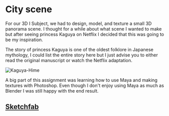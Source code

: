 <CustomModelProjector src="https://sketchfab.com/models/b638e77721064f7da91574406c89aa51/embed?ui_theme=dark"/>

<br><br/>

# City scene

For our 3D I Subject, we had to design, model, and texture a small 3D panorama scene.
I thought for a while about what scene I wanted to make but after seeing princess Kaguya on Netflix I decided that this was going to be my inspiration.

The story of princess Kaguya is one of the oldest folklore in Japanese mythology, I could list the entire story here but I just advise you to either read the original manuscript or watch the Netflix adaptation.

![Kaguya-Hime](https://media.timeout.com/images/102189327/image.jpg)

A big part of this assignment was learning how to use Maya and making textures with Photoshop. Even though I don't enjoy using Maya as much as Blender I was still happy with the end result.

## [Sketchfab](https://sketchfab.com/3d-models/the-cursed-mountainside-b638e77721064f7da91574406c89aa51)


